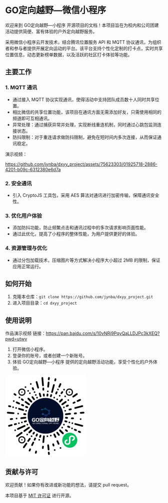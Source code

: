 # GO定向越野—微信小程序

欢迎来到 GO定向越野—小程序 开源项目的文档！本项目旨在为校内和公司团建活动提供简便、富有体验的户外定向越野服务。

采用微信小程序云开发技术，结合腾讯位置服务 API 和 MQTT 协议通讯，为组织者和参与者提供开展定向运动的平台。该平台支持个性化定制的打卡点，实时共享位置信息，动态更新榜单数据，以及活跃的社区打卡体验等功能。


## 主要工作

### 1. MQTT 通讯

- 通过接入 MQTT 协议实现通讯，使得活动中支持团队成员数十人同时共享位置。
- 相比微信的共享位置功能，该项目在通讯方面无需添加好友，只需使用相同的频道即可互相通讯。
- 异常处理：通过捕获异常并处理，实现断线重连机制，同时通过心跳包监测连接状态。
- 防抖限制：对于重连请求做防抖限制，避免在短时间内多次连接，从而保证通讯稳定。

演示视频：


https://github.com/jynba/dxyy_project/assets/75623303/01925718-2886-4201-b09c-6312380e6d7a

### 2. 安全通讯

- 引入 CryptoJS 工具包，采用 AES 算法对通讯进行加密传输，保障通讯安全性。

### 3. 优化用户体验

- 添加防抖功能，防止频繁点击和通讯过程中的多次请求影响页面性能。
- 通过此优化，提高了小程序的整体性能，为用户提供更好的体验。

### 4. 资源管理与优化

- 通过分包加载技术，压缩图片等方式解决小程序大小超过 2MB 的限制，保证应用正常运行。

## 如何开始

1. 克隆本仓库：`git clone https://github.com/jynba/dxyy_project.git`
2. 进入项目目录：`cd dxyy_project`

## 使用说明
作品演示视频
链接：https://pan.baidu.com/s/10vNRj9PqyQaLLDJPc3kXEQ?pwd=utwv 

1. 打开微信小程序。
2. 登录你的账号，或者创建一个新账号。
3. 体验 GO定向越野—小程序 提供的定向越野活动功能，享受个性化的户外体验。

![qrcode](readme/qrcode.jpg)

## 贡献与许可

欢迎贡献！如果你有改进或新功能的想法，请提交 pull request。

本项目基于 [MIT 许可证](https://gpt.stm32-mqtt.top/LICENSE) 进行开源。

